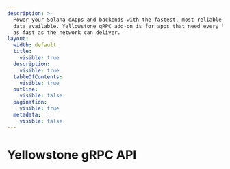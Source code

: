 ```yaml
---
description: >-
  Power your Solana dApps and backends with the fastest, most reliable streaming
  data available. Yellowstone gRPC add-on is for apps that need every live event
  as fast as the network can deliver.
layout:
  width: default
  title:
    visible: true
  description:
    visible: true
  tableOfContents:
    visible: true
  outline:
    visible: false
  pagination:
    visible: true
  metadata:
    visible: false
---
```


# Yellowstone gRPC API

